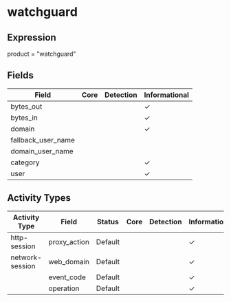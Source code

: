 watchguard
==========

Expression
----------

product = "watchguard"

Fields
------

| Field              | Core | Detection | Informational |
| ------------------ | ---- | --------- | ------------- |
| bytes_out          |      |           | &#10003;      |
| bytes_in           |      |           | &#10003;      |
| domain             |      |           | &#10003;      |
| fallback_user_name |      |           |               |
| domain_user_name   |      |           |               |
| category           |      |           | &#10003;      |
| user               |      |           | &#10003;      |

Activity Types
--------------

| Activity Type   | Field        | Status  | Core | Detection | Informational |
| --------------- | ------------ | ------- | ---- | --------- | ------------- |
| http-session    | proxy_action | Default |      |           | &#10003;      |
| network-session | web_domain   | Default |      |           | &#10003;      |
|                 | event_code   | Default |      |           | &#10003;      |
|                 | operation    | Default |      |           | &#10003;      |

